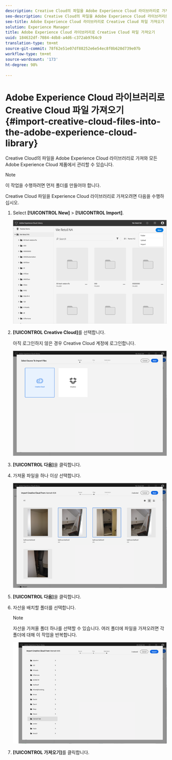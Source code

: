 ```yaml
---
description: Creative Cloud의 파일을 Adobe Experience Cloud 라이브러리로 가져와 모든 Adobe Experience Cloud 제품에서 관리할 수 있습니다.
seo-description: Creative Cloud의 파일을 Adobe Experience Cloud 라이브러리로 가져와 모든 Adobe Experience Cloud 제품에서 관리할 수 있습니다.
seo-title: Adobe Experience Cloud 라이브러리로 Creative Cloud 파일 가져오기
solution: Experience Manager
title: Adobe Experience Cloud 라이브러리로 Creative Cloud 파일 가져오기
uuid: 184632df-7084-4db8-a4d6-c372ab9764c9
translation-type: tm+mt
source-git-commit: 78f62e51e07df88252e6e54ec8f0b620d739e07b
workflow-type: tm+mt
source-wordcount: '173'
ht-degree: 98%

---
```



# Adobe Experience Cloud 라이브러리로 Creative Cloud 파일 가져오기{#import-creative-cloud-files-into-the-adobe-experience-cloud-library}

Creative Cloud의 파일을 Adobe Experience Cloud 라이브러리로 가져와 모든 Adobe Experience Cloud 제품에서 관리할 수 있습니다.

>[!NOTE]
>
>이 작업을 수행하려면 먼저 폴더를 만들어야 합니다.

Creative Cloud 파일을 Experience Cloud 라이브러리로 가져오려면 다음을 수행하십시오.

1. Select **[!UICONTROL New]** > **[!UICONTROL Import]**.

   ![](assets/library_new_folder_upload.png)

1. **[!UICONTROL Creative Cloud]**&#x200B;를 선택합니다.

   아직 로그인하지 않은 경우 Creative Cloud 계정에 로그인합니다.

   ![](assets/library_import_cc.png)

1. **[!UICONTROL 다음]**&#x200B;을 클릭합니다.
1. 가져올 파일을 하나 이상 선택합니다.

   ![](assets/library_import_cc_assets_selected.png)

1. **[!UICONTROL 다음]**&#x200B;을 클릭합니다.
1. 자산을 배치할 폴더를 선택합니다.

   >[!NOTE]
   >
   >자산을 가져올 폴더 하나를 선택할 수 있습니다. 여러 폴더에 파일을 가져오려면 각 폴더에 대해 이 작업을 반복합니다.

   ![](assets/library_import_cc_folder_select.png)

1. **[!UICONTROL 가져오기]**&#x200B;를 클릭합니다.

